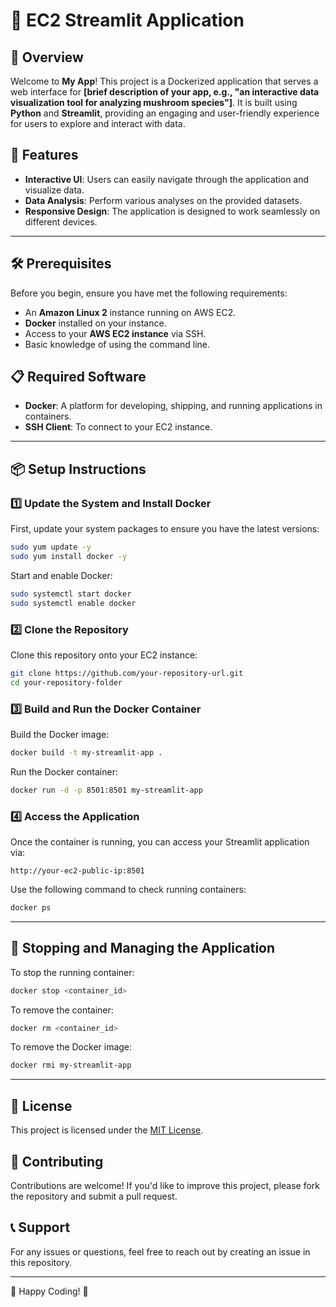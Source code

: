 # 🚀 EC2 Streamlit Application

## 📖 Overview
Welcome to **My App**! This project is a Dockerized application that serves a web interface for **[brief description of your app, e.g., "an interactive data visualization tool for analyzing mushroom species"]**. It is built using **Python** and **Streamlit**, providing an engaging and user-friendly experience for users to explore and interact with data.

## 🌟 Features
- **Interactive UI**: Users can easily navigate through the application and visualize data.
- **Data Analysis**: Perform various analyses on the provided datasets.
- **Responsive Design**: The application is designed to work seamlessly on different devices.

---

## 🛠️ Prerequisites
Before you begin, ensure you have met the following requirements:

- An **Amazon Linux 2** instance running on AWS EC2.
- **Docker** installed on your instance.
- Access to your **AWS EC2 instance** via SSH.
- Basic knowledge of using the command line.

## 📋 Required Software
- **Docker**: A platform for developing, shipping, and running applications in containers.
- **SSH Client**: To connect to your EC2 instance.

---

## 📦 Setup Instructions

### 1️⃣ Update the System and Install Docker
First, update your system packages to ensure you have the latest versions:

```sh
sudo yum update -y
sudo yum install docker -y
```

Start and enable Docker:

```sh
sudo systemctl start docker
sudo systemctl enable docker
```

### 2️⃣ Clone the Repository
Clone this repository onto your EC2 instance:

```sh
git clone https://github.com/your-repository-url.git
cd your-repository-folder
```

### 3️⃣ Build and Run the Docker Container
Build the Docker image:

```sh
docker build -t my-streamlit-app .
```

Run the Docker container:

```sh
docker run -d -p 8501:8501 my-streamlit-app
```

### 4️⃣ Access the Application
Once the container is running, you can access your Streamlit application via:

```
http://your-ec2-public-ip:8501
```

Use the following command to check running containers:

```sh
docker ps
```

---

## 🔧 Stopping and Managing the Application
To stop the running container:

```sh
docker stop <container_id>
```

To remove the container:

```sh
docker rm <container_id>
```

To remove the Docker image:

```sh
docker rmi my-streamlit-app
```

---

## 📜 License
This project is licensed under the [MIT License](LICENSE).

## 🤝 Contributing
Contributions are welcome! If you'd like to improve this project, please fork the repository and submit a pull request.

## 📞 Support
For any issues or questions, feel free to reach out by creating an issue in this repository.

---

🌟 Happy Coding! 🚀

